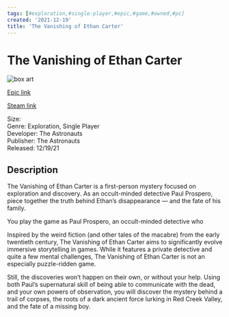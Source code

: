 ```yaml
---
tags: [#exploration,#single-player,#epic,#game,#owned,#pc]
created: '2021-12-19'
title: 'The Vanishing of Ethan Carter'
---
```

# The Vanishing of Ethan Carter

![box art](https://cdn1.epicgames.com/offer/f401d7e187e349138380d22e991b29ca/EGS_TheVanishingofEthanCarter_TheAstronauts_S1_2560x1440-c0166f0ef48b7f939393e5cedc973ac2?h=270&amp;resize=1&amp;w=480)

[Epic link](https://www.epicgames.com/store/en-US/p/the-vanishing-of-ethan-carter)

[Steam link](https://store.steampowered.com/app/258520/The_Vanishing_of_Ethan_Carter/?snr=1_7_7_151_150_1)

Size:   
Genre: Exploration, Single Player  
Developer: The Astronauts  
Publisher: The Astronauts  
Released: 12/19/21  

## Description

The Vanishing of Ethan Carter is a first-person mystery focused on exploration and discovery. As an occult-minded detective Paul Prospero, piece together the truth behind Ethan’s disappearance — and the fate of his family.

You play the game as Paul Prospero, an occult-minded detective who 

Inspired by the weird fiction (and other tales of the macabre) from the early twentieth century, The Vanishing of Ethan Carter aims to significantly evolve immersive storytelling in games. While it features a private detective and quite a few mental challenges, The Vanishing of Ethan Carter is not an especially puzzle-ridden game. 

Still, the discoveries won’t happen on their own, or without your help. Using both Paul’s supernatural skill of being able to communicate with the dead, and your own powers of observation, you will discover the mystery behind a trail of corpses, the roots of a dark ancient force lurking in Red Creek Valley, and the fate of a missing boy.
